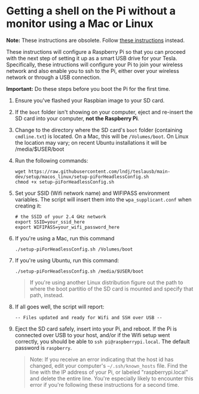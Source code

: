 # Getting a shell on the Pi without a monitor using a Mac or Linux

**Note:** These instructions are obsolete. Follow [these instructions](OneStepSetup.md) instead.

These instructions will configure a Raspberry Pi so that you can proceed with the next step of setting it up as a smart USB drive for your Tesla. Specifically, these intructions will configure your Pi to join your wireless network and also enable you to ssh to the Pi, either over your wireless network or through a USB connection.

**Important:** Do these steps before you boot the Pi for the first time.

1. Ensure you've flashed your Raspbian image to your SD card.
1. If the `boot` folder isn't showing on your computer, eject and re-insert the SD card into your computer, **not the Raspberry Pi**.
1. Change to the directory where the SD card's `boot` folder (containing `cmdline.txt`) is located. On a Mac, this will be `/Volumes/boot`. On Linux the location may vary; on recent Ubuntu installations it will be /media/$USER/boot
1. Run the following commands:
    ```
    wget https://raw.githubusercontent.com/lndj/teslausb/main-dev/setup/macos_linux/setup-piForHeadlessConfig.sh
    chmod +x setup-piForHeadlessConfig.sh
    ```
1. Set your SSID (Wifi network name) and WIFIPASS environment variables. The script will insert them into the `wpa_supplicant.conf` when creating it:
    ```
    # the SSID of your 2.4 GHz network
    export SSID=your_ssid_here
    export WIFIPASS=your_wifi_password_here
    ```
1. If you're using a Mac, run this command
    ```
    ./setup-piForHeadlessConfig.sh /Volumes/boot
    ```
1. If you're using Ubuntu, run this command:
    ```
    ./setup-piForHeadlessConfig.sh /media/$USER/boot
    ```
    > If you're using another Linux distribution figure out the path to where the boot partitio of the SD card is mounted and specify that path, instead.
1. If all goes well, the script will report:
    ```
    -- Files updated and ready for Wifi and SSH over USB --
    ```
1. Eject the SD card safely, insert into your Pi, and reboot. If the Pi is connected over USB to your host, and/or if the Wifi setup went correctly, you should be able to `ssh pi@raspberrypi.local`. The default password is `raspberry`.

    > Note: If you receive an error indicating that the host id has changed, edit your computer's `~/.ssh/known_hosts` file. Find the line with the IP address of your Pi, or labeled "raspberrypi.local" and delete the entire line. You're especially likely to encounter this error if you're following these instructions for a second time.
